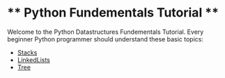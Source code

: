 # ** Python Fundementals Tutorial **
Welcome to the Python Datastructures Fundementals Tutorial.
Every beginner Python programmer should understand these basic topics:

- [Stacks](Stacks.md)
- [LinkedLists](https://github.com/MarisabelTrejo/data-structure/blob/main/LinkedLists.md)
- [Tree](3-tree.md)
